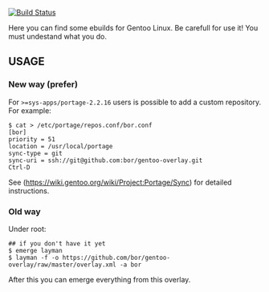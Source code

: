 [![Build Status](https://travis-ci.org/bor/gentoo-overlay.svg)](https://travis-ci.org/bor/gentoo-overlay)

Here you can find some ebuilds for Gentoo Linux.
Be carefull for use it! You must undestand what you do.

## USAGE

### New way (prefer)

For `>=sys-apps/portage-2.2.16` users is possible to add a custom repository.
For example:
```
$ cat > /etc/portage/repos.conf/bor.conf
[bor]
priority = 51
location = /usr/local/portage
sync-type = git
sync-uri = ssh://git@github.com:bor/gentoo-overlay.git
Ctrl-D
```

See (https://wiki.gentoo.org/wiki/Project:Portage/Sync) for detailed instructions.

### Old way

Under root:
```
## if you don't have it yet
$ emerge layman
$ layman -f -o https://github.com/bor/gentoo-overlay/raw/master/overlay.xml -a bor
```
After this you can emerge everything from this overlay.

